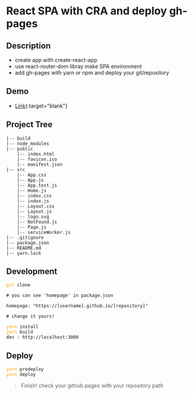 # React SPA with CRA and deploy gh-pages

## Description

- create app with create-react-app
- use react-router-dom libray make SPA environment
- add gh-pages with yarn or npm and deploy your git/repository

## Demo

- [Link](https://juunone.github.io/react-spa-ghpages/){:target="blank"}

## Project Tree

```
|-- build
|-- node_modules
|-- public
    |-- index.html
    |-- favicon.ico
    |-- manifest.json
|-- src
    |-- App.css
    |-- App.js
    |-- App.test.js
    |-- Home.js
    |-- index.css
    |-- index.js
    |-- Layout.css
    |-- Layout.js
    |-- logo.svg
    |-- NotFound.js
    |-- Page.js
    |-- serviceWorker.js
|-- .gitignore
|-- package.json
|-- README.md
|-- yarn.lock
```

## Development

<pre><code><span style="color:orange">git</span> clone</code></pre>

```
# you can see 'homepage' in package.json

homepage: "https://[username].github.io/[repository]"

# change it yours!
```

<pre><code><span style="color:orange">yarn</span> install
<span style="color:orange">yarn</span> build 
<span>dev : http://localhost:3000</span>
</code></pre>

## Deploy

<pre><code><span style="color:orange">yarn</span> predeploy
<span style="color:orange">yarn</span> deploy
</code></pre>

> Finish! check your github pages with your repository path
